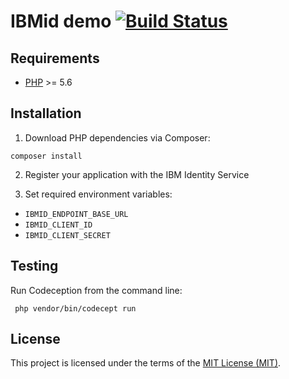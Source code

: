 # IBMid demo [![Build Status](https://travis-ci.org/nyrobert/ibmid-demo.svg?branch=master)](https://travis-ci.org/nyrobert/ibmid-demo)

## Requirements

* [PHP](http://php.net) >= 5.6

## Installation

1. Download PHP dependencies via Composer:

  ```shell
  composer install
  ```
2. Register your application with the IBM Identity Service

3. Set required environment variables:

  * `IBMID_ENDPOINT_BASE_URL`
  * `IBMID_CLIENT_ID`
  * `IBMID_CLIENT_SECRET`

## Testing

Run Codeception from the command line:

 ```shell
  php vendor/bin/codecept run
  ```

## License

This project is licensed under the terms of the [MIT License (MIT)](LICENSE).

